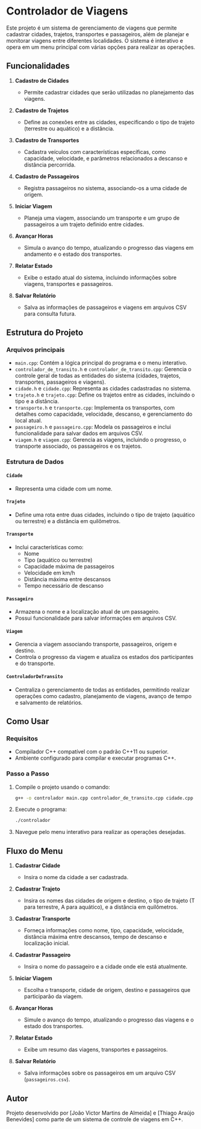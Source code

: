 # Controlador de Viagens

Este projeto é um sistema de gerenciamento de viagens que permite cadastrar cidades, trajetos, transportes e passageiros, além de planejar e monitorar viagens entre diferentes localidades. O sistema é interativo e opera em um menu principal com várias opções para realizar as operações.

## Funcionalidades

1. **Cadastro de Cidades**
   - Permite cadastrar cidades que serão utilizadas no planejamento das viagens.

2. **Cadastro de Trajetos**
   - Define as conexões entre as cidades, especificando o tipo de trajeto (terrestre ou aquático) e a distância.

3. **Cadastro de Transportes**
   - Cadastra veículos com características específicas, como capacidade, velocidade, e parâmetros relacionados a descanso e distância percorrida.

4. **Cadastro de Passageiros**
   - Registra passageiros no sistema, associando-os a uma cidade de origem.

5. **Iniciar Viagem**
   - Planeja uma viagem, associando um transporte e um grupo de passageiros a um trajeto definido entre cidades.

6. **Avançar Horas**
   - Simula o avanço do tempo, atualizando o progresso das viagens em andamento e o estado dos transportes.

7. **Relatar Estado**
   - Exibe o estado atual do sistema, incluindo informações sobre viagens, transportes e passageiros.

8. **Salvar Relatório**
   - Salva as informações de passageiros e viagens em arquivos CSV para consulta futura.

## Estrutura do Projeto

### **Arquivos principais**

- `main.cpp`: Contém a lógica principal do programa e o menu interativo.
- `controlador_de_transito.h` e `controlador_de_transito.cpp`: Gerencia o controle geral de todas as entidades do sistema (cidades, trajetos, transportes, passageiros e viagens).
- `cidade.h` e `cidade.cpp`: Representa as cidades cadastradas no sistema.
- `trajeto.h` e `trajeto.cpp`: Define os trajetos entre as cidades, incluindo o tipo e a distância.
- `transporte.h` e `transporte.cpp`: Implementa os transportes, com detalhes como capacidade, velocidade, descanso, e gerenciamento do local atual.
- `passageiro.h` e `passageiro.cpp`: Modela os passageiros e inclui funcionalidade para salvar dados em arquivos CSV.
- `viagem.h` e `viagem.cpp`: Gerencia as viagens, incluindo o progresso, o transporte associado, os passageiros e os trajetos.

### **Estrutura de Dados**

#### `Cidade`
- Representa uma cidade com um nome.

#### `Trajeto`
- Define uma rota entre duas cidades, incluindo o tipo de trajeto (aquático ou terrestre) e a distância em quilômetros.

#### `Transporte`
- Inclui características como:
  - Nome
  - Tipo (aquático ou terrestre)
  - Capacidade máxima de passageiros
  - Velocidade em km/h
  - Distância máxima entre descansos
  - Tempo necessário de descanso

#### `Passageiro`
- Armazena o nome e a localização atual de um passageiro.
- Possui funcionalidade para salvar informações em arquivos CSV.

#### `Viagem`
- Gerencia a viagem associando transporte, passageiros, origem e destino.
- Controla o progresso da viagem e atualiza os estados dos participantes e do transporte.

#### `ControladorDeTransito`
- Centraliza o gerenciamento de todas as entidades, permitindo realizar operações como cadastro, planejamento de viagens, avanço de tempo e salvamento de relatórios.

## Como Usar

### **Requisitos**
- Compilador C++ compatível com o padrão C++11 ou superior.
- Ambiente configurado para compilar e executar programas C++.

### **Passo a Passo**
1. Compile o projeto usando o comando:
   ```bash
   g++ -o controlador main.cpp controlador_de_transito.cpp cidade.cpp trajeto.cpp transporte.cpp passageiro.cpp viagem.cpp
   ```

2. Execute o programa:
   ```bash
   ./controlador
   ```

3. Navegue pelo menu interativo para realizar as operações desejadas.

## Fluxo do Menu

1. **Cadastrar Cidade**
   - Insira o nome da cidade a ser cadastrada.

2. **Cadastrar Trajeto**
   - Insira os nomes das cidades de origem e destino, o tipo de trajeto (T para terrestre, A para aquático), e a distância em quilômetros.

3. **Cadastrar Transporte**
   - Forneça informações como nome, tipo, capacidade, velocidade, distância máxima entre descansos, tempo de descanso e localização inicial.

4. **Cadastrar Passageiro**
   - Insira o nome do passageiro e a cidade onde ele está atualmente.

5. **Iniciar Viagem**
   - Escolha o transporte, cidade de origem, destino e passageiros que participarão da viagem.

6. **Avançar Horas**
   - Simule o avanço do tempo, atualizando o progresso das viagens e o estado dos transportes.

7. **Relatar Estado**
   - Exibe um resumo das viagens, transportes e passageiros.

8. **Salvar Relatório**
   - Salva informações sobre os passageiros em um arquivo CSV (`passageiros.csv`).




## Autor
Projeto desenvolvido por [João Victor Martins de Almeida] e [Thiago Araújo Benevides]  como parte de um sistema de controle de viagens em C++.

